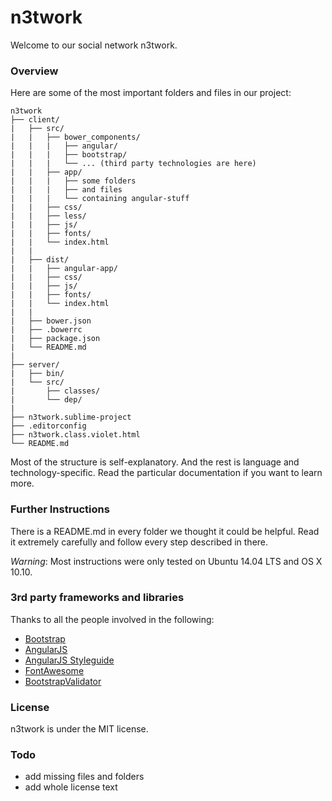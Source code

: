 # n3twork

Welcome to our social network n3twork.

### Overview
Here are some of the most important folders and files in our project:

	n3twork
	├── client/
	|   ├── src/
	|   |	├── bower_components/
	|   |   |	├── angular/
	|	|   |   ├── bootstrap/
	|	|   |   └── ... (third party technologies are here)
	|	|   ├── app/
	|	|   |   ├── some folders
	|	|   |   ├── and files
	|	|   |   └── containing angular-stuff
	|	|   ├── css/
	|	|   ├── less/
	|	|   ├── js/
	|	|   ├── fonts/
	|	|   └── index.html
	|   |
	|	├── dist/
	|	|	├── angular-app/
	|	|   ├── css/
	|	|   ├── js/
	|	|   ├── fonts/
	|	|   └── index.html
	|	|
	|	├── bower.json
	|	├── .bowerrc
	|	├── package.json
	|	└── README.md
	|
	├── server/
	|   ├── bin/
	|   └── src/
	|       ├── classes/
	|       └── dep/
	|
	├── n3twork.sublime-project
	├── .editorconfig
	├── n3twork.class.violet.html
	└── README.md

Most of the structure is self-explanatory. And the rest is language and technology-specific. Read the particular documentation if you want to learn more.

### Further Instructions
There is a README.md in every folder we thought it could be helpful.
Read it extremely carefully and follow every step described in there.

*Warning*: Most instructions were only tested on Ubuntu 14.04 LTS and OS X 10.10.


### 3rd party frameworks and libraries
Thanks to all the people involved in the following:
- [Bootstrap][1]
- [AngularJS][2]
- [AngularJS Styleguide][3]
- [FontAwesome][4]
- [BootstrapValidator][5]

[1]: http://getbootstrap.com
[2]: https://angularjs.org
[3]: https://github.com/johnpapa/angularjs-styleguide#application-structure
[4]: http://fortawesome.github.io/Font-Awesome/
[5]: http://bootstrapvalidator.com

### License
n3twork is under the MIT license.

### Todo
- add missing files and folders
- add whole license text
